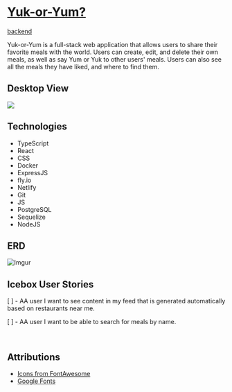 # [Yuk-or-Yum?](https://yuk-or-yum.netlify.app/)

<a href="https://github.com/andrewmorrisondev/yod-back">
backend
</a>


Yuk-or-Yum is a full-stack web application that allows users to share their favorite meals with the world. Users can create, edit, and delete their own meals, as well as say Yum or Yuk to other users' meals. Users can also see all the meals they have liked, and where to find them.

## Desktop View

<img src="https://imgur.com/4q7f1mN.png"  max-width="600" max-height="640">

## Technologies

* TypeScript
* React
* CSS
* Docker
* ExpressJS
* fly.io
* Netlify
* Git
* JS
* PostgreSQL
* Sequelize
* NodeJS

## ERD
![Imgur](https://imgur.com/ZzDwzdC.png)

## Icebox User Stories

[ ] - AA user I want to see content in my feed that is generated automatically based on restaurants near me.

[ ] - AA user I want to be able to search for meals by name.

<br>

## Attributions

* [Icons from FontAwesome](https://fontawesome.com/icons)
* [Google Fonts](https://fonts.googleapis.com/css2?family=Maven+Pro:wght@400;900&display=swap)